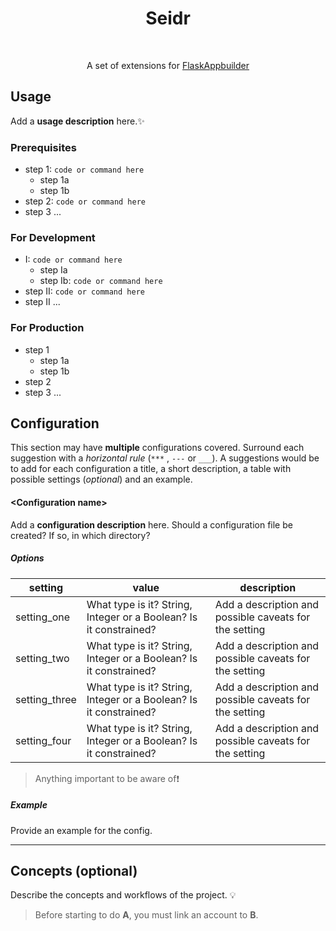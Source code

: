 <h1 align="center">Seidr</h1><br>  
<p align="center">  
A set of extensions for <a href="https://flask-appbuilder.readthedocs.io/en/latest/">FlaskAppbuilder</a></p>

## Usage

Add a **usage description** here.:sparkles:

### Prerequisites

- step 1: `code or command here`
    - step 1a
    - step 1b
- step 2: `code or command here`
- step 3 ...

### For Development

- I: `code or command here`
    - step Ia
    - step Ib: `code or command here`
- step II: `code or command here`
- step II ...

### For Production

- step 1
    - step 1a
    - step 1b
- step 2
- step 3 ...

## Configuration

This section may have **multiple** configurations covered. Surround each suggestion with a _horizontal rule_ (`***`
, `---` or `___`). A suggestions would be to add for each configuration a title, a short description, a table with
possible settings (_optional_) and an example.

#### \<Configuration name\>

Add a **configuration description** here. Should a configuration file be created? If so, in which directory?

##### Options

| setting       | value                                                             | description                                            |
| ------------- | ----------------------------------------------------------------- | ------------------------------------------------------ |
| setting_one   | What type is it? String, Integer or a Boolean? Is it constrained? | Add a description and possible caveats for the setting |
| setting_two   | What type is it? String, Integer or a Boolean? Is it constrained? | Add a description and possible caveats for the setting |
| setting_three | What type is it? String, Integer or a Boolean? Is it constrained? | Add a description and possible caveats for the setting |
| setting_four  | What type is it? String, Integer or a Boolean? Is it constrained? | Add a description and possible caveats for the setting |

> Anything important to be aware of:exclamation:

##### Example

Provide an example for the config.

---

## Concepts (optional)

Describe the concepts and workflows of the project. :bulb:

> Before starting to do **A**, you must link an account to **B**.
